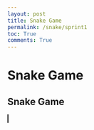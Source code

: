 ```yaml
---
layout: post
title: Snake Game
permalink: /snake/sprint1
toc: True
comments: True
---
```


# Snake Game 

<h2>Snake Game</h2>
<canvas id="snakeGame" width="400" height="400" style="border:1px solid black;"></canvas>
<button id="startButton" style="display:none;">Start Game</button>

<script>
  const canvas = document.getElementById("snakeGame");
  const ctx = canvas.getContext("2d");
  const box = 20;
  let snake, food, powerUp, direction, gameOver, game;
  let gameSpeed = 100; // Initial game speed

  const startButton = document.getElementById("startButton");
  startButton.addEventListener("click", startGame);

  document.addEventListener("keydown", setDirection);

  function startGame() {
    snake = [{ x: 9 * box, y: 10 * box }];
    food = {
      x: Math.floor(Math.random() * 20) * box,
      y: Math.floor(Math.random() * 20) * box
    };
    powerUp = null; // No power-up at the start
    direction = null;
    gameOver = false;
    gameSpeed = 100;
    startButton.style.display = "none";
    clearInterval(game); // Clear any existing game intervals
    game = setInterval(drawGame, gameSpeed);
    generatePowerUp(); // Generate a single power-up
  }

  function setDirection(event) {
    if (event.key === 'w' && direction !== "DOWN") direction = "UP";
    else if (event.key === 's' && direction !== "UP") direction = "DOWN";
    else if (event.key === 'a' && direction !== "RIGHT") direction = "LEFT";
    else if (event.key === 'd' && direction !== "LEFT") direction = "RIGHT";
  }

  function drawGame() {
    if (gameOver) {
      ctx.fillStyle = "black";
      ctx.font = "40px Arial";
      ctx.fillText("Game Over", 100, canvas.height / 2);
      clearInterval(game);
      startButton.style.display = "block";
      return;
    }

    ctx.clearRect(0, 0, canvas.width, canvas.height);

    // Draw snake
    for (let i = 0; i < snake.length; i++) {
      ctx.fillStyle = (i === 0) ? "green" : "lightgreen";
      ctx.fillRect(snake[i].x, snake[i].y, box, box);
    }

    // Draw food
    ctx.fillStyle = "red";
    ctx.fillRect(food.x, food.y, box, box);

    // Draw power-up if it exists
    if (powerUp) {
      ctx.fillStyle = "orange";
      ctx.fillRect(powerUp.x, powerUp.y, box, box);
    }

    // Move snake
    let snakeX = snake[0].x;
    let snakeY = snake[0].y;

    if (direction === "UP") snakeY -= box;
    if (direction === "DOWN") snakeY += box;
    if (direction === "LEFT") snakeX -= box;
    if (direction === "RIGHT") snakeX += box;

    // Snake eats food
    if (snakeX === food.x && snakeY === food.y) {
      food = {
        x: Math.floor(Math.random() * 20) * box,
        y: Math.floor(Math.random() * 20) * box
      };
    } else {
      snake.pop();
    }

    let newHead = { x: snakeX, y: snakeY };

    // Check for power-up collision
    if (powerUp && snakeX === powerUp.x && snakeY === powerUp.y) {
      growSnakeByThree();
      powerUp = null; // Remove the power-up after it is consumed
      setTimeout(generatePowerUp, Math.random() * 10000 + 5000); // Generate a new power-up after a delay
    }

    // Game over condition
    if (snakeX < 0 || snakeY < 0 || snakeX >= canvas.width || snakeY >= canvas.height || collision(newHead, snake)) {
      gameOver = true;
    }

    snake.unshift(newHead); // Add the new head to the front of the snake
  }

  function collision(head, array) {
    for (let i = 0; i < array.length; i++) {
      if (head.x === array[i].x && head.y === array[i].y) {
        return true;
      }
    }
    return false;
  }

  function generatePowerUp() {
    powerUp = {
      x: Math.floor(Math.random() * 20) * box,
      y: Math.floor(Math.random() * 20) * box
    };
  }

  function growSnakeByThree() {
    // Add three segments to the snake
    for (let i = 0; i < 3; i++) {
      snake.push({ x: snake[snake.length - 1].x, y: snake[snake.length - 1].y });
    }
  }

  // Start the game initially
  startGame();
</script>